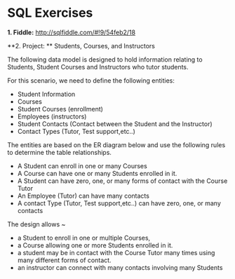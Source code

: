 # SQL Exercises

**1. Fiddle:** http://sqlfiddle.com/#!9/54feb2/18


**2. Project: ** Students, Courses, and Instructors

The following data model is designed to hold information relating to Students, Student Courses and Instructors who tutor students. 

For this scenario, we need to define the following entities:

- Student Information  
- Courses  
- Student Courses  (enrollment)
- Employees (instructors)  
- Student Contacts (Contact between the Student and the Instructor) 
- Contact Types (Tutor, Test support,etc..)


The entities are based on the ER diagram below and use the following rules to determine the table relationships. 

- A Student can enroll in one or many Courses 
- A Course can have one or many Students enrolled in it.  
- A Student can have zero, one, or many forms of contact with the Course Tutor  
- An Employee (Tutor) can have many contacts  
- A contact Type (Tutor, Test support,etc..) can have zero, one, or many contacts

The design allows ~
- a Student to enroll in one or multiple Courses, 
- a Course allowing one or more Students enrolled in it.
- a student may be in contact with the Course Tutor many times using many different forms of contact.  
- an instructor can connect with many contacts involving many Students

